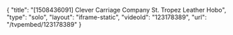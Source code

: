 {
    "title": "[1508436091] Clever Carriage Company St. Tropez Leather Hobo",
    "type": "solo",
    "layout": "iframe-static",
    "videoId": "123178389",
    "url": "\/tvpembed\/123178389"
}